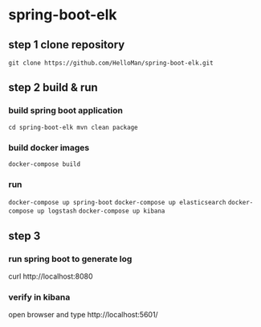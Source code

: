 # spring-boot-elk

## step 1 clone repository
`git clone https://github.com/HelloMan/spring-boot-elk.git`
## step 2 build & run 

### build spring boot application
`cd spring-boot-elk
mvn clean package`

### build docker images
`docker-compose build`

### run 
`docker-compose up spring-boot`
`docker-compose up elasticsearch`
`docker-compose up logstash`
`docker-compose up kibana`

## step 3 
### run spring boot to generate log 
curl http://localhost:8080

### verify in kibana 
open browser and type   http://localhost:5601/



